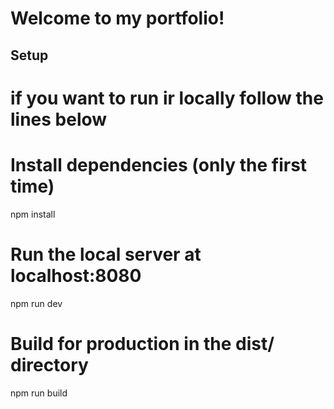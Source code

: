 # Welcome to my portfolio!

## Setup

# if you want to run ir locally follow the lines below

# Install dependencies (only the first time)

npm install

# Run the local server at localhost:8080

npm run dev

# Build for production in the dist/ directory

npm run build

```

```
